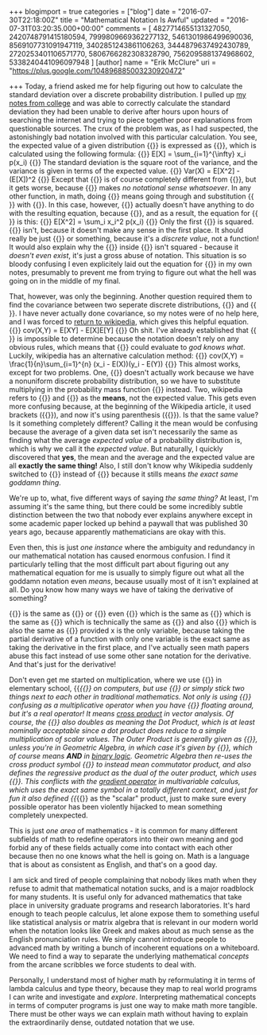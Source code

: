 +++
blogimport = true
categories = ["blog"]
date = "2016-07-30T22:18:00Z"
title = "Mathematical Notation Is Awful"
updated = "2016-07-31T03:20:35.000+00:00"
comments = [ 4827714655131327050, 2420748791415180594, 7999809669362277132, 5461301986499690036, 8569107731091947119, 3402851243861106263, 3444879637492430789, 2720253401106571770, 5806766282308328790, 7562095881374968602, 5338240441096097948 ]
[author]
name = "Erik McClure"
uri = "https://plus.google.com/104896885003230920472"

+++
Today, a friend asked me for help figuring out how to calculate the standard deviation over a discrete probability distribution. I pulled up [my notes from college](http://blackhole12.blogspot.com/2013/05/course-notes.html) and was able to correctly calculate the standard deviation they had been unable to derive after hours upon hours of searching the internet and trying to piece together poor explanations from questionable sources. The crux of the problem was, as I had suspected, the astonishingly bad notation involved with this particular calculation. You see, the expected value of a given distribution {{<math>}}X{{</math>}} is expressed as {{<math>}}E[X]{{</math>}}, which is calculated using the following formula:
{{<bmath>}} E[X] = \sum_{i=1}^{\infty} x_i p(x_i) {{</bmath>}}
The standard deviation is the square root of the variance, and the variance is given in terms of the expected value.
{{<bmath>}} Var(X) = E[X^2] - (E[X])^2  {{</bmath>}}
Except that {{<math>}}E[X^2]{{</math>}} is of course completely different from {{<math>}}(E[X])^2{{</math>}}, but it gets worse, because {{<math>}}E[X^2]{{</math>}} makes *no notational sense whatsoever*. In any other function, in math, doing {{<math>}}f(x^2){{</math>}} means going through and substitution {{<math>}}x{{</math>}} with {{<math>}}x^2{{</math>}}. In this case, however, {{<math>}}E[X]{{</math>}} actually doesn't have anything to do with the resulting equation, because {{<math>}}X \neq x_i{{</math>}}, and as a result, the equation for {{<math>}}E[X^2]{{</math>}} is this:
{{<bmath>}} E[X^2] = \sum_i x_i^2 p(x_i) {{</bmath>}}
Only the first {{<math>}}x_i{{</math>}} is squared. {{<math>}}p(x_i){{</math>}} isn't, because it doesn't make any sense in the first place. It should really be just {{<math>}}P_{Xi}{{</math>}} or something, because it's a *discrete value*, not a function! It would also explain why the {{<math>}}x_i{{</math>}} inside {{<math>}}p(){{</math>}} isn't squared - because it *doesn't even exist*, it's just a gross abuse of notation. This situation is so bloody confusing I even explicitely laid out the equation for {{<math>}}E[X^2]{{</math>}} in my own notes, presumably to prevent me from trying to figure out what the hell was going on in the middle of my final.

That, however, was only the beginning. Another question required them to find the covariance between two seperate discrete distributions, {{<math>}}X{{</math>}} and {{<math>}}Y{{</math>}}. I have never actually done covariance, so my notes were of no help here, and I was forced to [return to wikipedia](https://en.wikipedia.org/wiki/Covariance), which gives this helpful equation.
{{<bmath>}} cov(X,Y) = E[XY] - E[X]E[Y] {{</bmath>}}
Oh shit. I've already established that {{<math>}}E[X^2]{{</math>}} is impossible to determine because the notation doesn't rely on any obvious rules, which means that {{<math>}}E[XY]{{</math>}} could evaluate to *god knows what*. Luckily, wikipedia has an alternative calculation method:
{{<bmath>}} cov(X,Y) = \frac{1}{n}\sum_{i=1}^{n} (x_i - E(X))(y_i - E(Y)) {{</bmath>}}
This almost works, except for two problems. One, {{<math>}}\frac{1}{n}{{</math>}} doesn't actually work because we have a nonuniform discrete probability distribution, so we have to substitute multiplying in the probability mass function {{<math>}}p(x_i,y_i){{</math>}} instead. Two, wikipedia refers to {{<math>}}E(X){{</math>}} and {{<math>}}E(Y){{</math>}} as the **means**, not the expected value. This gets even more confusing because, at the beginning of the Wikipedia article, it used brackets ({{<math>}}E[X]{{</math>}}), and now it's using parenthesis ({{<math>}}E(X){{</math>}}). Is that the same value? Is it something completely different? Calling it the mean would be confusing because the average of a given data set isn't necessarily the same as finding what the average *expected value* of a probability distribution is, which is why we call it the *expected value*. But naturally, I quickly discovered that **yes**, the mean and the average and the expected value are all **exactly the same thing!** Also, I still don't know why Wikipedia suddenly switched to {{<math>}}E(X){{</math>}} instead of {{<math>}}E[X]{{</math>}} because it stills means *the exact same goddamn thing*.

We're up to, what, five different ways of saying *the same thing?* At least, I'm assuming it's the same thing, but there could be some incredibly subtle distinction between the two that nobody ever explains anywhere except in some academic paper locked up behind a paywall that was published 30 years ago, because apparently mathematicians are okay with this.

Even then, this is just *one instance* where the ambiguity and redundancy in our mathematical notation has caused enormous confusion. I find it particularly telling that the most difficult part about figuring out any mathematical equation for me is usually to simply figure out what all the goddamn notation even *means*, because usually most of it isn't explained at all. Do you know how many ways we have of taking the derivative of something?

{{<math>}}f'(x){{</math>}} is the same as {{<math>}}\frac{dy}{dx}{{</math>}} or {{<math>}}\frac{df}{dx}{{</math>}} even {{<math>}}\frac{d}{dx}f(x){{</math>}} which is the same as {{<math>}}\dot x{{</math>}} which is the same as {{<math>}}Df{{</math>}} which is technically the same as {{<math>}}D_xf(x){{</math>}} and also {{<math>}}D_xy{{</math>}} which is also the same as {{<math>}}f_x(x){{</math>}} provided x is the only variable, because taking the partial derivative of a function with only one variable is the exact same as taking the derivative in the first place, and I've actually seen math papers abuse this fact instead of use some other sane notation for the derivative. And that's just for the derivative!

Don't even get me started on multiplication, where we use {{<math>}}2 \times 2{{</math>}} in elementary school, {{<math>}}*{{</math>}} on computers, but use {{<math>}}\cdot{{</math>}} or simply stick two things next to each other in traditional mathematics. Not only is using {{<math>}}\times{{</math>}} confusing as a multiplicative operator when you have {{<math>}}x{{</math>}} floating around, but it's a *real operator!* It means [cross product](https://en.wikipedia.org/wiki/Cross_product) in vector analysis. Of course, the {{<math>}}\cdot{{</math>}} also doubles as meaning the Dot Product, which is at least nominally acceptable since a dot product does reduce to a simple multiplication of scalar values. The Outer Product is generally given as {{<math>}}\otimes{{</math>}}, unless you're in Geometric Algebra, in which case it's given by {{<math>}}\wedge{{</math>}}, which of course means **AND** in [binary logic](https://en.wikipedia.org/wiki/Logical_conjunction). Geometric Algebra then re-uses the cross product symbol {{<math>}}\times{{</math>}} to instead mean *commutator product*, and also defines the *regressive product* as the dual of the outer product, which uses {{<math>}}\nabla{{</math>}}. This conflicts with the [gradient operator](https://en.wikipedia.org/wiki/Gradient) in multivariable calculus, which uses the exact same symbol in a totally different context, and just for fun it also defined {{<math>}}*{{</math>}} as the "scalar" product, just to make sure every possible operator has been violently hijacked to mean something completely unexpected.

This is just *one area* of mathematics - it is common for many different subfields of math to redefine operators into their own meaning and god forbid any of these fields actually come into contact with each other because then no one knows what the hell is going on. Math is a language that is about as consistent as English, and that's on a good day.

I am sick and tired of people complaining that nobody likes math when they refuse to admit that mathematical notation sucks, and is a major roadblock for many students. It is useful only for advanced mathematics that take place in university graduate programs and research laboratories. It's hard enough to teach people calculus, let alone expose them to something useful like statistical analysis or matrix algebra that is relevant in our modern world when the notation looks like Greek and makes about as much sense as the English pronunciation rules. We simply cannot introduce people to advanced math by writing a bunch of incoherent equations on a whiteboard. We need to find a way to separate the underlying mathematical *concepts* from the arcane scribbles we force students to deal with.

Personally, I understand most of higher math by reformulating it in terms of lambda calculus and type theory, because they map to real world programs I can write and investigate and *explore*. Interpreting mathematical concepts in terms of computer programs is just one way to make math more tangible. There must be other ways we can explain math without having to explain the extraordinarily dense, outdated notation that we use.

